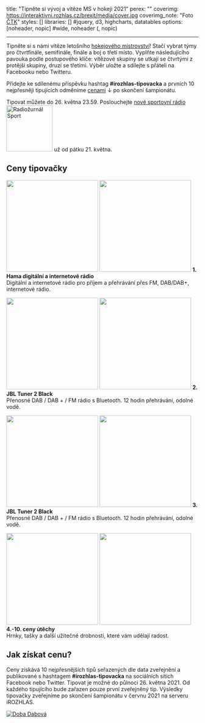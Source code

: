 title: "Tipněte si vývoj a vítěze MS v hokeji 2021"
perex: ""
coverimg: https://interaktivni.rozhlas.cz/brexit/media/cover.jpg
coverimg_note: "Foto <a href='#'>ČTK</a>"
styles: []
libraries: [] #jquery, d3, highcharts, datatables
options: [noheader, nopic] #wide, noheader (, nopic)

---

<p>Tipněte si s námi vítěze letošního <a href="https://www.irozhlas.cz/sport/ms-hokej/2021" target="_blank" title="Mistrovství světa v hokeji 2021">hokejového mistrovství</a>! Stačí vybrat týmy pro čtvrtfinále, semifinále, finále a boj o třetí místo. Vyplňte následujícího pavouka podle postupového klíče: vítězové skupiny se utkají se čtvrtými z protější skupiny, druzí se třetími. Výběr uložte a sdílejte s přáteli na Facebooku nebo Twitteru.</p>
<p>Přidejte ke sdílenému příspěvku hashtag <strong>#irozhlas-tipovacka</strong> a prvních 10 nejpřesněji tipujících odměníme <a href="#ceny">cenami</a> ↓ po skončení šampionátu.</p>
<p class="mb--30">Tipovat můžete do 26. května 23.59. Poslouchejte <a onclick="ga('gtm1.send', 'event', 'ondemand', 'click' , 'Radoižurnál sport - iROZHLAS - tipovačka MS hokej 2021');" href="https://radiozurnalsport.cz" target="_blank">nové sportovní rádio <img src="https://www.irozhlas.cz/sites/default/files/uploader_unmanaged/cro_radiozurnalsport_190502-100819_ace.png" alt="Radiožurnál Sport" style="width: 121px;"></a> už od pátku 21. května.</p>
<wide>
  <div id="hokej"></div>
</wide>
<wide>
<div id="ceny" class="row-main mt--20">
<h2 class="mt--20 mb--10">Ceny tipovačky</h2>
<p class="clearfix">
<img loading="lazy" src="https://www.irozhlas.cz/sites/default/files/uploader_unmanaged/tipovacka-ceny-1_210512-114154_ace.png" width="240" class="pull-left hide--m">
<img loading="lazy" src="https://www.irozhlas.cz/sites/default/files/uploader_unmanaged/tipovacka-ceny-1_210512-114154_ace.png" width="240" class="pull-left img hide--d hide--t">
<strong>1. Hama digitální a internetové rádio</strong><br>Digitální a internetové rádio pro příjem a přehrávání přes FM, DAB/DAB+, internetové rádio. 
</p>
<p class="clearfix">
<img loading="lazy" src="https://www.irozhlas.cz/sites/default/files/uploader_unmanaged/tipovacka-ceny-2-3_210512-114154_ace.png" width="240" class="pull-left hide--m">
<img loading="lazy" src="https://www.irozhlas.cz/sites/default/files/uploader_unmanaged/tipovacka-ceny-2-3_210512-114154_ace.png" width="240" class="pull-left img hide--d hide--t">
<strong>2. JBL Tuner 2 Black</strong><br>Přenosné DAB / DAB + / FM rádio s Bluetooth. 12 hodin přehrávání, odolné vodě.
</p>
<p class="clearfix">
<img loading="lazy" src="https://www.irozhlas.cz/sites/default/files/uploader_unmanaged/tipovacka-ceny-2-3_210512-114154_ace.png" width="240" class="pull-left hide--m">
<img loading="lazy" src="https://www.irozhlas.cz/sites/default/files/uploader_unmanaged/tipovacka-ceny-2-3_210512-114154_ace.png" width="240" class="pull-left img hide--d hide--t">
<strong>3. JBL Tuner 2 Black</strong><br>Přenosné DAB / DAB + / FM rádio s Bluetooth. 12 hodin přehrávání, odolné vodě.
</p>
<p class="clearfix">
<img loading="lazy" src="https://www.irozhlas.cz/sites/default/files/styles/zpravy_otvirak_velky/public/uploader/irozhlas_5_190322-115911_mda.jpg?itok=lSBPchh-" width="240" class="pull-left  hide--m">
<img loading="lazy" src="https://www.irozhlas.cz/sites/default/files/styles/zpravy_otvirak_velky/public/uploader/irozhlas_5_190322-115911_mda.jpg?itok=lSBPchh-" width="240" class="pull-left img hide--d hide--t">
<strong>4.-10. ceny útěchy</strong><br>Hrnky, tašky a další užitečné drobnosti, které vám udělají radost.</p>
</p>
<h2 class="mt--20 mb--10">Jak získat cenu?</h2>
<p>Ceny získává 10 nejpřesnějších tipů seřazených dle data zveřejnění a publikované s hashtagem <strong>#irozhlas-tipovacka</strong> na sociálních sítích Facebook nebo Twitter. Tipovat je možné do půlnoci 26. května 2021. Od každého tipujícího bude zařazen pouze první zveřejněný tip. Výsledky tipovačky zveřejníme po skončení šampionátu v červnu 2021 na serveru iROZHLAS.    
</p>
<a onclick="ga('gtm1.send', 'event', 'ondemand', 'click' , 'Doba dabová - iROZHLAS - tipovačka MS hokej 2021')" class="pull-left mt--20" href="https://dobadabova.cz/" target="_blank" title="Doba dabová"><img loading="lazy" src="https://www.irozhlas.cz/sites/default/files/uploader_unmanaged/screenshot-dobadabov_210512-115147_ace.png" alt="Doba Dabová" class="img" /></a>
</wide>
